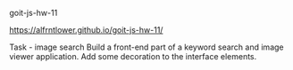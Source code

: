 goit-js-hw-11

https://alfrntlower.github.io/goit-js-hw-11/

Task - image search
Build a front-end part of a keyword search and image viewer application. Add some decoration to the interface elements.
